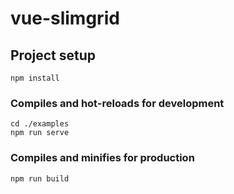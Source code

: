 # vue-slimgrid

## Project setup
```
npm install
```

### Compiles and hot-reloads for development
```
cd ./examples
npm run serve
```

### Compiles and minifies for production
```
npm run build
```
